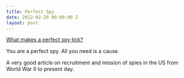 ```yaml
---
title: Perfect Spy
date: 2012-02-20 00:00:00 Z
layout: post
---
```


[What makes a perfect spy tick?][1]

You are a perfect spy. All you need is a cause.

A very good article on recruitment and mission of spies in the US from World War II to present day.

 [1]: http://www.washingtonpost.com/lifestyle/magazine/what-makes-a-perfect-spy-tick/2012/01/09/gIQAXWvL1Q_story.html
